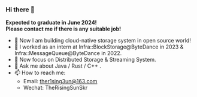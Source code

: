 ### Hi there 👋


<!-- **TheR1sing3un/TheR1sing3un** is a ✨ _special_ ✨ repository because its `README.md` (this file) appears on your GitHub profile. -->

<!-- Here are some ideas to get you started: -->

**Expected to graduate in June 2024!**  
**Please contact me if there is any suitable job!**

- 🚀 Now I am building cloud-native storage system in open source world! 
- 🌈 I worked as an intern at Infra::BlockStorage@ByteDance in 2023 & Infra::MessageQueue@ByteDance in 2022.
- 🎯 Now focus on Distributed Storage & Streaming System.
- 💬 Ask me about Java / Rust / C++ .
- 📫 How to reach me: 
  - Email: ther1sing3un@163.com
  - Wechat: TheRisingSunSkr
